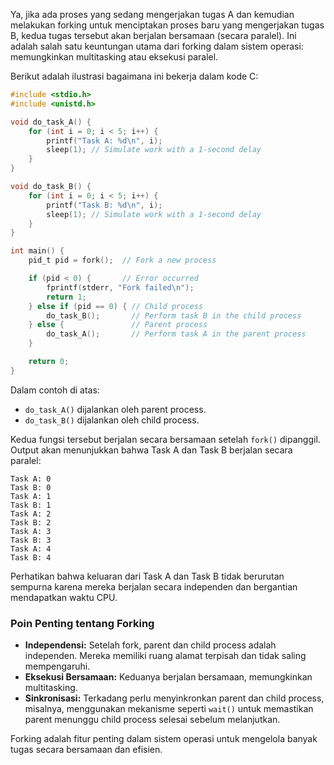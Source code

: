 Ya, jika ada proses yang sedang mengerjakan tugas A dan kemudian melakukan forking untuk menciptakan proses baru yang mengerjakan tugas B, kedua tugas tersebut akan berjalan bersamaan (secara paralel). Ini adalah salah satu keuntungan utama dari forking dalam sistem operasi: memungkinkan multitasking atau eksekusi paralel.

Berikut adalah ilustrasi bagaimana ini bekerja dalam kode C:

```c
#include <stdio.h>
#include <unistd.h>

void do_task_A() {
    for (int i = 0; i < 5; i++) {
        printf("Task A: %d\n", i);
        sleep(1); // Simulate work with a 1-second delay
    }
}

void do_task_B() {
    for (int i = 0; i < 5; i++) {
        printf("Task B: %d\n", i);
        sleep(1); // Simulate work with a 1-second delay
    }
}

int main() {
    pid_t pid = fork();  // Fork a new process

    if (pid < 0) {       // Error occurred
        fprintf(stderr, "Fork failed\n");
        return 1;
    } else if (pid == 0) { // Child process
        do_task_B();       // Perform task B in the child process
    } else {               // Parent process
        do_task_A();       // Perform task A in the parent process
    }

    return 0;
}
```

Dalam contoh di atas:
- `do_task_A()` dijalankan oleh parent process.
- `do_task_B()` dijalankan oleh child process.

Kedua fungsi tersebut berjalan secara bersamaan setelah `fork()` dipanggil. Output akan menunjukkan bahwa Task A dan Task B berjalan secara paralel:

```
Task A: 0
Task B: 0
Task A: 1
Task B: 1
Task A: 2
Task B: 2
Task A: 3
Task B: 3
Task A: 4
Task B: 4
```

Perhatikan bahwa keluaran dari Task A dan Task B tidak berurutan sempurna karena mereka berjalan secara independen dan bergantian mendapatkan waktu CPU.

### Poin Penting tentang Forking
- **Independensi:** Setelah fork, parent dan child process adalah independen. Mereka memiliki ruang alamat terpisah dan tidak saling mempengaruhi.
- **Eksekusi Bersamaan:** Keduanya berjalan bersamaan, memungkinkan multitasking.
- **Sinkronisasi:** Terkadang perlu menyinkronkan parent dan child process, misalnya, menggunakan mekanisme seperti `wait()` untuk memastikan parent menunggu child process selesai sebelum melanjutkan.

Forking adalah fitur penting dalam sistem operasi untuk mengelola banyak tugas secara bersamaan dan efisien.
